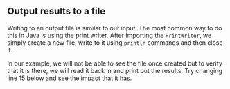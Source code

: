 ## Output results to a file

Writing to an output file is similar to our input. The most common way to do this in Java is using the print writer. After importing the `PrintWriter`, we simply create a new file, write to it using `println` commands and then close it.

In our example, we will not be able to see the file once created but to verify that it is there, we will read it back in and print out the results. Try changing line 15 below and see the impact that it has.